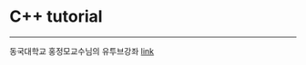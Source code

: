 # C++ tutorial
 
 -------------
동국대학교 홍정모교수님의 유투브강좌 [link](https://www.youtube.com/playlist?list=PLNfg4W25Tapw5Yx4yuExHNybBIUk68aNz)
